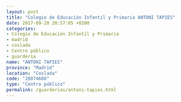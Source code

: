 ```yaml
---
layout: post
title: "Colegio de Educación Infantil y Primaria ANTONI TAPIES"
date: 2017-09-20 20:57:05 +0200
categories:
- Colegio de Educación Infantil y Primaria
- madrid
- coslada
- Centro público
- guarderia
name: "ANTONI TAPIES"
province: "Madrid"
location: "Coslada"
code: "28074608"
type: "Centro público"
permalink: /guarderias/antoni-tapies.html
---
```

